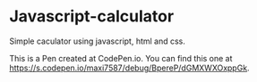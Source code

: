 # Javascript-calculator

Simple caculator using javascript, html and css.

This is a Pen created at CodePen.io. You can find this one at https://s.codepen.io/maxi7587/debug/BpereP/dGMXWXOxppGk.
